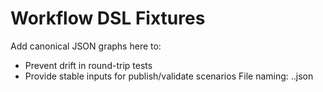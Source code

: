 # Workflow DSL Fixtures

Add canonical JSON graphs here to:
- Prevent drift in round-trip tests
- Provide stable inputs for publish/validate scenarios
File naming:
  <feature>.<variant>.json
